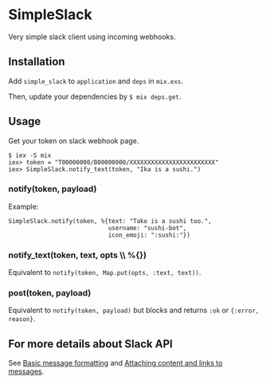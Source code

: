 # SimpleSlack

Very simple slack client using incoming webhooks.


## Installation

Add `simple_slack` to `application` and `deps` in `mix.exs`.

Then, update your dependencies by `$ mix deps.get`.


## Usage

Get your token on slack webhook page.

```
$ iex -S mix
iex> token = "T00000000/B00000000/XXXXXXXXXXXXXXXXXXXXXXXX"
iex> SimpleSlack.notify_text(token, "Ika is a sushi.")
```

### notify(token, payload)

Example:

```
SimpleSlack.notify(token, %{text: "Tako is a sushi too.",
                            username: "sushi-bot",
                            icon_emoji: ":sushi:"})
```

### notify_text(token, text, opts \\\\ %{})

Equivalent to `notify(token, Map.put(opts, :text, text))`.

### post(token, payload)

Equivalent to `notify(token, payload)` but blocks and returns `:ok` or `{:error, reason}`.


## For more details about Slack API

See [Basic message formatting](https://api.slack.com/docs/message-formatting) and [Attaching content and links to messages](https://api.slack.com/docs/message-attachments).
